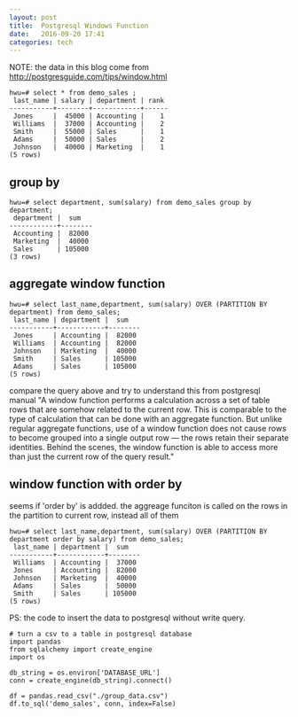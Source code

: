 ```yaml
---
layout: post
title:  Postgresql Windows Function 
date:   2016-09-20 17:41 
categories: tech 
---
```


NOTE: the data in this blog come from  http://postgresguide.com/tips/window.html

```{python}
hwu=# select * from demo_sales ;
 last_name | salary | department | rank
-----------+--------+------------+------
 Jones     |  45000 | Accounting |    1
 Williams  |  37000 | Accounting |    2
 Smith     |  55000 | Sales      |    1
 Adams     |  50000 | Sales      |    2
 Johnson   |  40000 | Marketing  |    1
(5 rows)
```


## group by 
```{python}
hwu=# select department, sum(salary) from demo_sales group by department;
 department |  sum
------------+--------
 Accounting |  82000
 Marketing  |  40000
 Sales      | 105000
(3 rows)
```


## aggregate window function

```{python}
hwu=# select last_name,department, sum(salary) OVER (PARTITION BY department) from demo_sales;
 last_name | department |  sum
-----------+------------+--------
 Jones     | Accounting |  82000
 Williams  | Accounting |  82000
 Johnson   | Marketing  |  40000
 Smith     | Sales      | 105000
 Adams     | Sales      | 105000
(5 rows)

```

compare the query above and try to understand this from postgresql manual "A window function performs a calculation across a set of table rows that are somehow related to the current row. This is comparable to the type of calculation that can be done with an aggregate function. But unlike regular aggregate functions, use of a window function does not cause rows to become grouped into a single output row — the rows retain their separate identities. Behind the scenes, the window function is able to access more than just the current row of the query result."



## window function with order by

seems if 'order by' is addded. the aggreage funciton is called on the rows in the partition to current row, instead all of them
```{python}
hwu=# select last_name,department, sum(salary) OVER (PARTITION BY department order by salary) from demo_sales;
 last_name | department |  sum
-----------+------------+--------
 Williams  | Accounting |  37000
 Jones     | Accounting |  82000
 Johnson   | Marketing  |  40000
 Adams     | Sales      |  50000
 Smith     | Sales      | 105000
(5 rows)

```


PS: the code to insert the data to postgresql without write query.

```{python}
# turn a csv to a table in postgresql database
import pandas
from sqlalchemy import create_engine
import os

db_string = os.environ['DATABASE_URL']
conn = create_engine(db_string).connect()

df = pandas.read_csv("./group_data.csv")
df.to_sql('demo_sales', conn, index=False)

```
